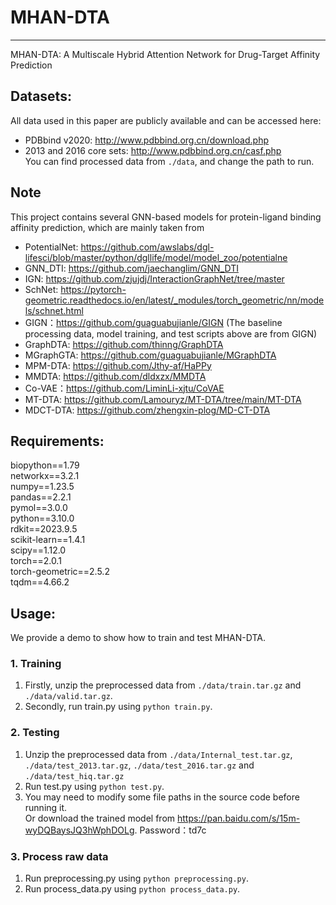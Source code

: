 # MHAN-DTA
---
MHAN-DTA: A Multiscale Hybrid Attention  Network for Drug-Target Affinity Prediction

## Datasets:
All data used in this paper are publicly available and can be accessed here:  
- PDBbind v2020: http://www.pdbbind.org.cn/download.php  
- 2013 and 2016 core sets: http://www.pdbbind.org.cn/casf.php  
You can find processed data from `./data`, and change the path to run.

## Note 

This project contains several GNN-based models for protein-ligand binding affinity prediction, which are mainly taken from  
- PotentialNet: https://github.com/awslabs/dgl-lifesci/blob/master/python/dgllife/model/model_zoo/potentialne  
- GNN_DTI: https://github.com/jaechanglim/GNN_DTI  
- IGN: https://github.com/zjujdj/InteractionGraphNet/tree/master  
- SchNet: https://pytorch-geometric.readthedocs.io/en/latest/_modules/torch_geometric/nn/models/schnet.html  
- GIGN：https://github.com/guaguabujianle/GIGN (The baseline processing data, model training, and test scripts above are from GIGN)  
- GraphDTA: https://github.com/thinng/GraphDTA   
- MGraphGTA: https://github.com/guaguabujianle/MGraphDTA   
- MPM-DTA: https://github.com/Jthy-af/HaPPy   
- MMDTA: https://github.com/dldxzx/MMDTA
- Co-VAE：https://github.com/LiminLi-xjtu/CoVAE
- MT-DTA: https://github.com/Lamouryz/MT-DTA/tree/main/MT-DTA
- MDCT-DTA: https://github.com/zhengxin-plog/MD-CT-DTA  

## Requirements:
biopython==1.79  
networkx==3.2.1  
numpy==1.23.5    
pandas==2.2.1    
pymol==3.0.0  
python==3.10.0   
rdkit==2023.9.5    
scikit-learn==1.4.1    
scipy==1.12.0    
torch==2.0.1     
torch-geometric==2.5.2   
tqdm==4.66.2  

## Usage:
We provide a demo to show how to train and test MHAN-DTA.   
### 1. Training 
1. Firstly,  unzip the preprocessed data from `./data/train.tar.gz` and `./data/valid.tar.gz`.       
2. Secondly, run train.py using `python train.py`.  
### 2. Testing  
1. Unzip the preprocessed data from `./data/Internal_test.tar.gz`, `./data/test_2013.tar.gz`, `./data/test_2016.tar.gz` and `./data/test_hiq.tar.gz`
2. Run test.py using `python test.py`.    
3. You may need to modify some file paths in the source code before running it.    
Or download the trained model from https://pan.baidu.com/s/15m-wyDQBaysJQ3hWphDOLg. Password：td7c
### 3. Process raw data
1. Run preprocessing.py using `python preprocessing.py`.    
2. Run process_data.py using `python process_data.py`.  





